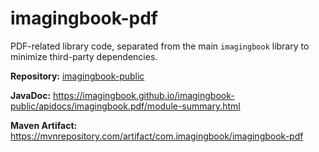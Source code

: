 # imagingbook-pdf

PDF-related library code, separated from the main `imagingbook` library to minimize third-party dependencies.

**Repository:** [imagingbook-public](https://github.com/imagingbook/imagingbook-public)

**JavaDoc:** https://imagingbook.github.io/imagingbook-public/apidocs/imagingbook.pdf/module-summary.html

**Maven Artifact:** https://mvnrepository.com/artifact/com.imagingbook/imagingbook-pdf
